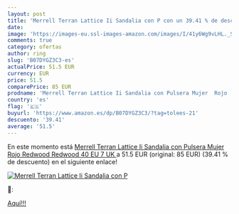 ```yaml
---
layout: post
title: 'Merrell Terran Lattice Ii Sandalia con P con un 39.41 % de descuento'
date: 
image: 'https://images-eu.ssl-images-amazon.com/images/I/41y6Wg9vLHL._SL200_.jpg'
comments: true
category: ofertas
author: ring
slug: 'B07DYGZ3C3-es'
actualPrice: 51.5 EUR
currency: EUR
price: 51.5
comparePrice: 85 EUR
prodname: 'Merrell Terran Lattice Ii Sandalia con Pulsera Mujer  Rojo  Redwood Redwood   40 EU  7 UK '
country: 'es'
flag: '🇪🇸'
buyurl: 'https://www.amazon.es/dp/B07DYGZ3C3/?tag=tolees-21'
descuento: '39.41'
average: '51.5'
---
```


En este momento está [Merrell Terran Lattice Ii Sandalia con Pulsera Mujer  Rojo  Redwood Redwood   40 EU  7 UK ](https://www.amazon.es/dp/B07DYGZ3C3/?tag=tolees-21) a 51.5 EUR (original: 85 EUR) (39.41 %  de descuento) en el siguiente enlace!

[![Merrell Terran Lattice Ii Sandalia con P](https://images-eu.ssl-images-amazon.com/images/I/41y6Wg9vLHL._SL200_.jpg)](https://www.amazon.es/dp/B07DYGZ3C3/?tag=tolees-21)

🔎:


[Aquí!!!](https://www.amazon.es/dp/B07DYGZ3C3/?tag=tolees-21)
